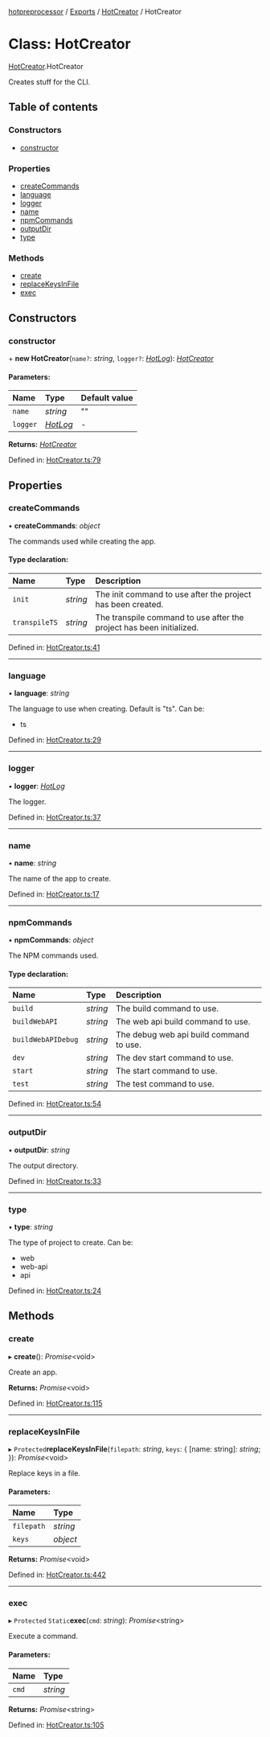 [hotpreprocessor](../README.md) / [Exports](../modules.md) / [HotCreator](../modules/hotcreator.md) / HotCreator

# Class: HotCreator

[HotCreator](../modules/hotcreator.md).HotCreator

Creates stuff for the CLI.

## Table of contents

### Constructors

- [constructor](hotcreator.hotcreator-1.md#constructor)

### Properties

- [createCommands](hotcreator.hotcreator-1.md#createcommands)
- [language](hotcreator.hotcreator-1.md#language)
- [logger](hotcreator.hotcreator-1.md#logger)
- [name](hotcreator.hotcreator-1.md#name)
- [npmCommands](hotcreator.hotcreator-1.md#npmcommands)
- [outputDir](hotcreator.hotcreator-1.md#outputdir)
- [type](hotcreator.hotcreator-1.md#type)

### Methods

- [create](hotcreator.hotcreator-1.md#create)
- [replaceKeysInFile](hotcreator.hotcreator-1.md#replacekeysinfile)
- [exec](hotcreator.hotcreator-1.md#exec)

## Constructors

### constructor

\+ **new HotCreator**(`name?`: *string*, `logger?`: [*HotLog*](hotlog.hotlog-1.md)): [*HotCreator*](hotcreator.hotcreator-1.md)

#### Parameters:

Name | Type | Default value |
:------ | :------ | :------ |
`name` | *string* | "" |
`logger` | [*HotLog*](hotlog.hotlog-1.md) | - |

**Returns:** [*HotCreator*](hotcreator.hotcreator-1.md)

Defined in: [HotCreator.ts:79](https://github.com/OurFreeLight/HotPreprocessor/blob/75bbcd5/src/HotCreator.ts#L79)

## Properties

### createCommands

• **createCommands**: *object*

The commands used while creating the app.

#### Type declaration:

Name | Type | Description |
:------ | :------ | :------ |
`init` | *string* | The init command to use after the project has been created.   |
`transpileTS` | *string* | The transpile command to use after the project has been initialized.   |

Defined in: [HotCreator.ts:41](https://github.com/OurFreeLight/HotPreprocessor/blob/75bbcd5/src/HotCreator.ts#L41)

___

### language

• **language**: *string*

The language to use when creating. Default is "ts". Can be:
* ts

Defined in: [HotCreator.ts:29](https://github.com/OurFreeLight/HotPreprocessor/blob/75bbcd5/src/HotCreator.ts#L29)

___

### logger

• **logger**: [*HotLog*](hotlog.hotlog-1.md)

The logger.

Defined in: [HotCreator.ts:37](https://github.com/OurFreeLight/HotPreprocessor/blob/75bbcd5/src/HotCreator.ts#L37)

___

### name

• **name**: *string*

The name of the app to create.

Defined in: [HotCreator.ts:17](https://github.com/OurFreeLight/HotPreprocessor/blob/75bbcd5/src/HotCreator.ts#L17)

___

### npmCommands

• **npmCommands**: *object*

The NPM commands used.

#### Type declaration:

Name | Type | Description |
:------ | :------ | :------ |
`build` | *string* | The build command to use.   |
`buildWebAPI` | *string* | The web api build command to use.   |
`buildWebAPIDebug` | *string* | The debug web api build command to use.   |
`dev` | *string* | The dev start command to use.   |
`start` | *string* | The start command to use.   |
`test` | *string* | The test command to use.   |

Defined in: [HotCreator.ts:54](https://github.com/OurFreeLight/HotPreprocessor/blob/75bbcd5/src/HotCreator.ts#L54)

___

### outputDir

• **outputDir**: *string*

The output directory.

Defined in: [HotCreator.ts:33](https://github.com/OurFreeLight/HotPreprocessor/blob/75bbcd5/src/HotCreator.ts#L33)

___

### type

• **type**: *string*

The type of project to create. Can be:
* web
* web-api
* api

Defined in: [HotCreator.ts:24](https://github.com/OurFreeLight/HotPreprocessor/blob/75bbcd5/src/HotCreator.ts#L24)

## Methods

### create

▸ **create**(): *Promise*<void\>

Create an app.

**Returns:** *Promise*<void\>

Defined in: [HotCreator.ts:115](https://github.com/OurFreeLight/HotPreprocessor/blob/75bbcd5/src/HotCreator.ts#L115)

___

### replaceKeysInFile

▸ `Protected`**replaceKeysInFile**(`filepath`: *string*, `keys`: { [name: string]: *string*;  }): *Promise*<void\>

Replace keys in a file.

#### Parameters:

Name | Type |
:------ | :------ |
`filepath` | *string* |
`keys` | *object* |

**Returns:** *Promise*<void\>

Defined in: [HotCreator.ts:442](https://github.com/OurFreeLight/HotPreprocessor/blob/75bbcd5/src/HotCreator.ts#L442)

___

### exec

▸ `Protected` `Static`**exec**(`cmd`: *string*): *Promise*<string\>

Execute a command.

#### Parameters:

Name | Type |
:------ | :------ |
`cmd` | *string* |

**Returns:** *Promise*<string\>

Defined in: [HotCreator.ts:105](https://github.com/OurFreeLight/HotPreprocessor/blob/75bbcd5/src/HotCreator.ts#L105)

